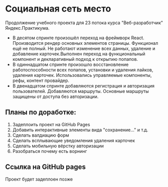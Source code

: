 # Социальная сеть место

Продолжение учебного проекта для 23 потока курса "Веб-разработчик" Яндекс.Практикума.
- В десятом спринте произошёл переход на фреймворк React. Производится рендер основных элементов страницы. Функционал ещё не полный. Не работают изменение всех данных, удаление и добавление карточек.Выполнен переход на функциональный компонент и декларативный подход к открытию попапов.
- В одиннадцатом спринте произошло восстановление работоспособности всех попапов, установки и удаления лайков, удаления карточек. Использовались управляемые компоненты, рефы, контент провайдер.
- В двенадцатом спринте добавляются регистрация и авторизация пользователей. Добавляются маршруты. Основные маршруты защищены от доступа без авторизации.
## Планы по доработке:

1. Задеплоить проект на GitHub Pages
2. Добавить интерактивные элементы вида "сохранение..." и т.д.
3. Сделать валдиацию форм
4. Сделать всплывающие уведомления удаления карточек
5. Сделать мобильную вёрстку авторизации
6. Разобраться почему есть ворнинг

## Ссылка на GitHub pages
Проект будет задеплоен позже
